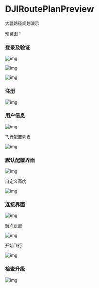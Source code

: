 # DJIRoutePlanPreview
大疆路径规划演示

预览图：

### 登录及验证

![img](https://github.com/rianlu/DJIRoutePlanPreview/blob/master/images/登录方式.png)



![img](https://github.com/rianlu/DJIRoutePlanPreview/blob/master/images/登录验证.png)



![img](https://github.com/rianlu/DJIRoutePlanPreview/blob/master/images/验证码登录.png)



### 注册

![img](https://github.com/rianlu/DJIRoutePlanPreview/blob/master/images/注册.png)



### 用户信息

![img](https://github.com/rianlu/DJIRoutePlanPreview/blob/master/images/用户信息界面.png)



飞行配置列表

![img](https://github.com/rianlu/DJIRoutePlanPreview/blob/master/images/本地与远程配置列表.png)



### 默认配置界面

![img](https://github.com/rianlu/DJIRoutePlanPreview/blob/master/images/飞行参数修改界面.png)



自定义高度

![img](https://github.com/rianlu/DJIRoutePlanPreview/blob/master/images/飞行高度自定义.png)



### 连接界面

![img](https://github.com/rianlu/DJIRoutePlanPreview/blob/master/images/演示模式与真机.png)



航点设置

![img](https://github.com/rianlu/DJIRoutePlanPreview/blob/master/images/航点配置界面.png)



开始飞行

![img](https://github.com/rianlu/DJIRoutePlanPreview/blob/master/images/飞行流程.png)



### 检查升级

![img](https://github.com/rianlu/DJIRoutePlanPreview/blob/master/images/检查更新及下载.png)